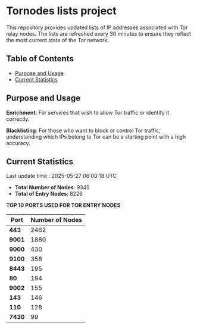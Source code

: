 # Tornodes lists project

This repository provides updated lists of IP addresses associated with Tor relay nodes. The lists are refreshed every 30 minutes to ensure they reflect the most current state of the Tor network.

## Table of Contents

- [Purpose and Usage](#purpose-and-usage)
- [Current Statistics](#current-statistics)


## Purpose and Usage

**Enrichment**: For services that wish to allow Tor traffic or identify it correctly.

**Blacklisting**: For those who want to block or control Tor traffic, understanding which IPs belong to Tor can be a starting point with a high accuracy.

## Current Statistics

Last update time : 2025-05-27 06:00:18 UTC

- **Total Number of Nodes**: 9345
- **Total of Entry Nodes**: 8226

**TOP 10 PORTS USED FOR TOR ENTRY NODES**

| **Port** | **Number of Nodes** |
|------|-----------------|
| **443**   | 2462  |
| **9001**   | 1880  |
| **9000**   | 430  |
| **9100**   | 358  |
| **8443**   | 195  |
| **80**   | 194  |
| **9002**   | 155  |
| **143**   | 146  |
| **110**   | 128  |
| **7430**   | 99  |

